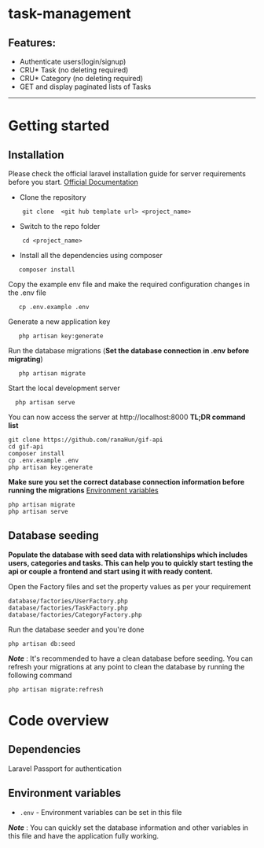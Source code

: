 # task-management
## Features:
* Authenticate users(login/signup)
* CRU*  Task (no deleting required)
* CRU*  Category (no deleting required)
* GET and display paginated lists of Tasks

-----------
# Getting started
## Installation
Please check the official laravel installation guide for server requirements before you start. [Official Documentation](https://laravel.com/docs/9.x#installation)
- Clone the repository
```
    git clone  <git hub template url> <project_name>
```
- Switch to the repo folder
```
    cd <project_name>
```
- Install all the dependencies using composer
```
   composer install
```
Copy the example env file and make the required configuration changes in the .env file
```
   cp .env.example .env
```
Generate a new application key
```
   php artisan key:generate
```
Run the database migrations (**Set the database connection in .env before migrating**)
```
   php artisan migrate
```
Start the local development server
```
  php artisan serve
```
You can now access the server at http://localhost:8000
**TL;DR command list**

    git clone https://github.com/ranaHun/gif-api
    cd gif-api
    composer install
    cp .env.example .env
    php artisan key:generate
**Make sure you set the correct database connection information before running the migrations** [Environment variables](#environment-variables)

    php artisan migrate
    php artisan serve

## Database seeding

**Populate the database with seed data with relationships which includes users, categories and tasks. This can help you to quickly start testing the api or couple a frontend and start using it with ready content.**

Open the Factory files and set the property values as per your requirement

    database/factories/UserFactory.php
    database/factories/TaskFactory.php
    database/factories/CategoryFactory.php

Run the database seeder and you're done

    php artisan db:seed

***Note*** : It's recommended to have a clean database before seeding. You can refresh your migrations at any point to clean the database by running the following command

    php artisan migrate:refresh

# Code overview

## Dependencies
Laravel Passport for authentication
## Environment variables

- `.env` - Environment variables can be set in this file

***Note*** : You can quickly set the database information and other variables in this file and have the application fully working.

